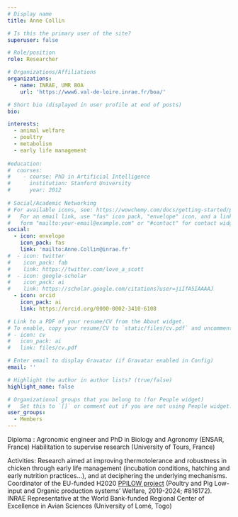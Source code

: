 ```yaml
---
# Display name
title: Anne Collin

# Is this the primary user of the site?
superuser: false

# Role/position
role: Researcher

# Organizations/Affiliations
organizations:
  - name: INRAE, UMR BOA
    url: 'https://www6.val-de-loire.inrae.fr/boa/​'

# Short bio (displayed in user profile at end of posts)
bio: 

interests:
  - animal welfare
  - poultry
  - metabolism
  - early life management
  
#education:
#  courses:
#    - course: PhD in Artificial Intelligence
#      institution: Stanford University
#      year: 2012
 
# Social/Academic Networking
# For available icons, see: https://wowchemy.com/docs/getting-started/page-builder/#icons
#   For an email link, use "fas" icon pack, "envelope" icon, and a link in the
#   form "mailto:your-email@example.com" or "#contact" for contact widget.
social:
  - icon: envelope
    icon_pack: fas
    link: 'mailto:Anne.Collin@inrae.fr'
#  - icon: twitter
#    icon_pack: fab
#    link: https://twitter.com/love_a_scott
#  - icon: google-scholar
#    icon_pack: ai
#    link: https://scholar.google.com/citations?user=jiIfA5IAAAAJ
  - icon: orcid
    icon_pack: ai
    link: https://orcid.org/0000-0002-3410-6108

# Link to a PDF of your resume/CV from the About widget.
# To enable, copy your resume/CV to `static/files/cv.pdf` and uncomment the lines below.
# - icon: cv
#   icon_pack: ai
#   link: files/cv.pdf

# Enter email to display Gravatar (if Gravatar enabled in Config)
email: ''

# Highlight the author in author lists? (true/false)
highlight_name: false

# Organizational groups that you belong to (for People widget)
#   Set this to `[]` or comment out if you are not using People widget.
user_groups:
  - Members
---
```


Diploma : 
Agronomic engineer​ and PhD in Biology and Agronomy (ENSAR, France)
Habilitation to supervise research (University of Tours, France)

Activities:
Research aimed at improving thermotolerance and robustness in chicken through early life management (incubation conditions, hatching and early nutrition practices…), and at deciphering the underlying mechanisms. 
Coordinator of the EU-funded H2020 [PPILOW project](www.ppilow.eu) (Poultry and Pig Low-input and Organic production systems’ Welfare, 2019-2024; #816172).
INRAE Representative at the World Bank-funded Regional Center of Excellence ​in Avian Sciences (University of Lomé, Togo)